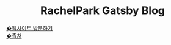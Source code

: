 <h1 align="center">
  RachelPark Gatsby Blog
</h1>
<a href="https://rachelparkblog.netlify.app/">�웹사이트 방문하기</a></br>
<a href="https://github.com/zoomKoding/zoomkoding-gatsby-blog">�출처</a>
